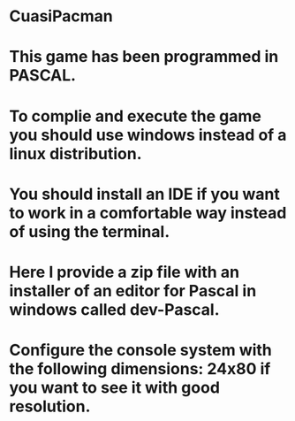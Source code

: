 # CuasiPacman
# This game has been programmed in PASCAL. 
# To complie and execute the game you should use windows instead of a linux distribution.
# You should install an IDE if you want to work in a comfortable way instead of using the terminal.
# Here I provide a zip file with an installer of an editor for Pascal in windows called dev-Pascal.
# Configure the console system with the following dimensions: 24x80 if you want to see it with good resolution.


